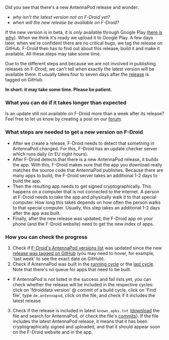 Did you see that there's a new AntennaPod release and wonder:
* _why isn't the latest version not on F-Droid yet?_
* _when will the new release be available on F-Droid?_

If the new version is in beta, it is _only_ available through Google Play ([here is why](/documentation/general/beta)). When we think it's ready we upload it to Google Play. A few days later, when we're confident there are no critical bugs, we tag the release on GitHub. F-Droid then has to find out about this release, build it and make it available. All these steps may take some time.

Due to the different steps and because we are not involved in publishing releases on F-Droid, we can't tell when exactly the latest version will be available there. It usually takes four to seven days after the [release](https://github.com/AntennaPod/AntennaPod/releases) is tagged on GitHub.

**In short: it may take some time. Please be patient.**

### What you can do if it takes longer than expected
Is an update still not available on F-Droid more than a week after its release? Feel free to let us know by creating a post on our [forum](https://forum.antennapod.org/c/support/7).

### What steps are needed to get a new version on F-Droid
- After we create a release, F-Droid needs to detect that something in AntennaPod changed. For this, F-Droid has an update checker server which runs daily (in EU night hours).
- After F-Droid detects that there is a new AntennaPod release, it builds the app. With this, F-Droid makes sure that the app you download really matches the source code that AntennaPod publishes. Because there are many apps to build, the F-Droid server takes an additional 1-2 days to build the app.
- Then the resulting app needs to get signed cryptographically. This happens on a computer that is not connected to the internet. A person at F-Droid needs to take the app and physically walk it to that special computer. How long this takes depends on how often the person walks to that special computer. Usually, this step takes an additional 1-2 days after the app was built.
- Finally, after the new release was updated, the F-Droid app on your phone (and the F-Droid website) need to get the new index of apps.

### How you can check the progress
1. Check if [F-Droid's AntennaPod versions list](https://gitlab.com/fdroid/fdroiddata/-/commits/master/metadata/de.danoeh.antennapod.yml) was updated since the new [release was tagged on GitHub](https://github.com/AntennaPod/AntennaPod/releases/latest) (you may need to hover, for example, 'last week' to see the exact date on GitHub).
2. Check if AntennaPod was built in the [running cycle](https://monitor.f-droid.org/builds/running) or the [last cycle](https://monitor.f-droid.org/builds/build). Note that there's no queue for apps that need to be built.
  * If AntennaPod is not listed in the success and fail lists yet, you can check whether the release will be included in the respective cycles: click on 'fdroiddata version' @ commit of a build cycle, click on 'Find file', type `de.antennapod`, click on the file, and check if it includes the latest release.
3. Check if the release is included in latest `known_apks.txt` ([download](https://gitlab.com/fdroid/fdroiddata/-/raw/master/stats/known_apks.txt?inline=false) the file and search for AntennaPod, or check the file's [commits](https://gitlab.com/fdroid/fdroiddata/-/commits/master/stats/known_apks.txt)). If the file includes the latest AntennaPod release, it means that it has been cryptographically signed and uploaded, and that it should appear soon on the F-Droid website and in the app.
